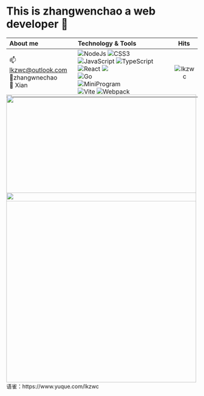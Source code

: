 
# This is zhangwenchao a web developer :wave:

 |  About me             | Technology & Tools  |                Hits  |
|  :---                 | :-----------------  | :---:              |
| 📫 lkzwc@outlook.com  </br>👤zhangwnechao</br>  🌆 Xian | ![NodeJs](https://img.shields.io/badge/-Nodejs-43853d?style=flat-square&logo=Node.js&logoColor=white) ![CSS3](https://img.shields.io/badge/-CSS3-blue?logo=css3&logoColor=white) ![JavaScript](https://img.shields.io/badge/-JavaScript-yellow?logo=javascript&logoColor=white) ![TypeScript](https://img.shields.io/badge/-TypeScript-blue?logo=typescript&logoColor=white) </br>![React](https://img.shields.io/badge/-React-282c34?logo=react) ![](https://img.shields.io/badge/-Vue.js-29beb0?style=flat-square&logo=vue.js&labelColor=ffffff&color=4FC08D)</br> ![Go](https://img.shields.io/badge/-Go-ff69b4?logo=go) </br>![MiniProgram](https://img.shields.io/badge/-MiniProgram-07c160?logo=wechat&logoColor=white) </br>![Vite](https://img.shields.io/badge/-Vite-646cff?logo=vite&logoColor=white) ![Webpack](https://img.shields.io/badge/-Webpack-1a6bac?logo=webpack)</br>| <img align="right" src="https://count.getloli.com/get/@:lkzwc?theme=gelbooru" alt="lkzwc" />|


<div>
  <img width="500vw"  style="transform:scaleY(1.2);height:235px" src="https://github-readme-stats.vercel.app/api?username=lkzwc&show_icons=true&theme=tokyonight"/>
  <img width="500vw"  src="https://github-readme-stats.vercel.app/api/top-langs/?username=lkzwc&layout=compact"/>
</div>
语雀：https://www.yuque.com/lkzwc



